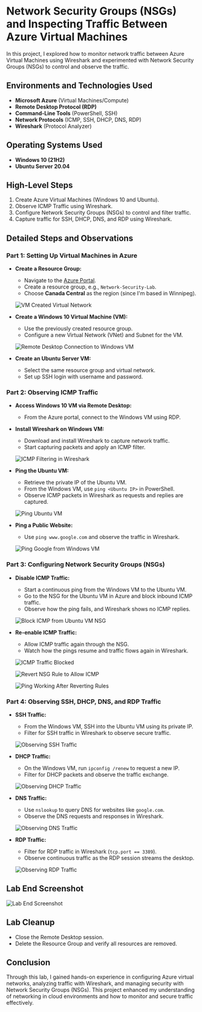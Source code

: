 # Network Security Groups (NSGs) and Inspecting Traffic Between Azure Virtual Machines

In this project, I explored how to monitor network traffic between Azure Virtual Machines using Wireshark and experimented with Network Security Groups (NSGs) to control and observe the traffic.

## Environments and Technologies Used

- **Microsoft Azure** (Virtual Machines/Compute)
- **Remote Desktop Protocol (RDP)**
- **Command-Line Tools** (PowerShell, SSH)
- **Network Protocols** (ICMP, SSH, DHCP, DNS, RDP)
- **Wireshark** (Protocol Analyzer)

## Operating Systems Used

- **Windows 10 (21H2)**
- **Ubuntu Server 20.04**

## High-Level Steps

1. Create Azure Virtual Machines (Windows 10 and Ubuntu).
2. Observe ICMP Traffic using Wireshark.
3. Configure Network Security Groups (NSGs) to control and filter traffic.
4. Capture traffic for SSH, DHCP, DNS, and RDP using Wireshark.

## Detailed Steps and Observations

### Part 1: Setting Up Virtual Machines in Azure

- **Create a Resource Group:**
  - Navigate to the [Azure Portal](https://portal.azure.com).
  - Create a resource group, e.g., `Network-Security-Lab`.
  - Choose **Canada Central** as the region (since I'm based in Winnipeg).

  ![VM Created Virtual Network](Lab-2-Azure-Networking-Security/1-vm-created-virtual-network-created.png)

- **Create a Windows 10 Virtual Machine (VM):**
  - Use the previously created resource group.
  - Configure a new Virtual Network (VNet) and Subnet for the VM.

  ![Remote Desktop Connection to Windows VM](Lab-2-Azure-Networking-Security/2-Remote-Desktop-Connection-to-Windows-VM.png)

- **Create an Ubuntu Server VM:**
  - Select the same resource group and virtual network.
  - Set up SSH login with username and password.

### Part 2: Observing ICMP Traffic

- **Access Windows 10 VM via Remote Desktop:**
  - From the Azure portal, connect to the Windows VM using RDP.

- **Install Wireshark on Windows VM:**
  - Download and install Wireshark to capture network traffic.
  - Start capturing packets and apply an ICMP filter.

  ![ICMP Filtering in Wireshark](Lab-2-Azure-Networking-Security/3-icmp-filtering-search-in-wireshark.png)

- **Ping the Ubuntu VM:**
  - Retrieve the private IP of the Ubuntu VM.
  - From the Windows VM, use `ping <Ubuntu IP>` in PowerShell.
  - Observe ICMP packets in Wireshark as requests and replies are captured.

  ![Ping Ubuntu VM](Lab-2-Azure-Networking-Security/4-Ping-Ubuntu-VM-from-Windows-VM-and-capture-network-traffic-filter-by-icmp-protocol-in-wireframe.png)

- **Ping a Public Website:**
  - Use `ping www.google.com` and observe the traffic in Wireshark.

  ![Ping Google from Windows VM](Lab-2-Azure-Networking-Security/5-Ping-Google-from-windows-vm-with-wireshark-filter-by-icmp-protocol.png)

### Part 3: Configuring Network Security Groups (NSGs)

- **Disable ICMP Traffic:**
  - Start a continuous ping from the Windows VM to the Ubuntu VM.
  - Go to the NSG for the Ubuntu VM in Azure and block inbound ICMP traffic.
  - Observe how the ping fails, and Wireshark shows no ICMP replies.

  ![Block ICMP from Ubuntu VM NSG](Lab-2-Azure-Networking-Security/6-Created-Rule-to-block-icmp-from-ubuntu-vm-nsg.png)

- **Re-enable ICMP Traffic:**
  - Allow ICMP traffic again through the NSG.
  - Watch how the pings resume and traffic flows again in Wireshark.

  ![ICMP Traffic Blocked](Lab-2-Azure-Networking-Security/7-ICMP-Traffic-Blocked.png)
  
  ![Revert NSG Rule to Allow ICMP](Lab-2-Azure-Networking-Security/8-Reverted-the-NSG-rule-to-allow-icmp-again.png)

  ![Ping Working After Reverting Rules](Lab-2-Azure-Networking-Security/9-icmp-or-ping-working-again-after-reverting-rules.png)

### Part 4: Observing SSH, DHCP, DNS, and RDP Traffic

- **SSH Traffic:**
  - From the Windows VM, SSH into the Ubuntu VM using its private IP.
  - Filter for SSH traffic in Wireshark to observe secure traffic.

  ![Observing SSH Traffic](Lab-2-Azure-Networking-Security/10-observing-SSH.png)

- **DHCP Traffic:**
  - On the Windows VM, run `ipconfig /renew` to request a new IP.
  - Filter for DHCP packets and observe the traffic exchange.

  ![Observing DHCP Traffic](Lab-2-Azure-Networking-Security/11-Observing-DHCP-Traffic.png)

- **DNS Traffic:**
  - Use `nslookup` to query DNS for websites like `google.com`.
  - Observe the DNS requests and responses in Wireshark.

  ![Observing DNS Traffic](Lab-2-Azure-Networking-Security/12-Observing-DNS-Traffic.png)

- **RDP Traffic:**
  - Filter for RDP traffic in Wireshark (`tcp.port == 3389`).
  - Observe continuous traffic as the RDP session streams the desktop.

  ![Observing RDP Traffic](Lab-2-Azure-Networking-Security/13-Observing-RDP-Traffic.png)

## Lab End Screenshot

![Lab End Screenshot](Lab-2-Azure-Networking-Security/14-Lab-End-Screenshot.png)

## Lab Cleanup

- Close the Remote Desktop session.
- Delete the Resource Group and verify all resources are removed.

## Conclusion

Through this lab, I gained hands-on experience in configuring Azure virtual networks, analyzing traffic with Wireshark, and managing security with Network Security Groups (NSGs). This project enhanced my understanding of networking in cloud environments and how to monitor and secure traffic effectively.
